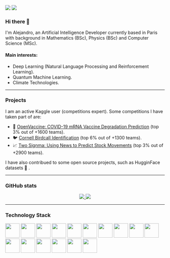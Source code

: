 [![](https://img.shields.io/badge/linkedin-%230077B5.svg?&style=for-the-badge&logo=linkedin&logoColor=white)](https://www.https://www.linkedin.com/in/alejandro-castro-ros/)
[![](https://img.shields.io/badge/Kaggle-00599C?style=for-the-badge&logo=kaggle&logoColor=white)](https://www.kaggle.com/alexine)

### Hi there 👋

I'm Alejandro, an Artificial Intelligence Developer currently based in Paris with background in Mathematics (BSc), Physics (BSc) and Computer Science (MSc).

#### Main interests:
- Deep Learning (Natural Language Processing and Reinforcement Learning).
- Quantum Machine Learning.
- Climate Technologies.

---
### Projects

I am an active Kaggle user (competitions expert). Some competitions I have taken part of are:

- 💉  [OpenVaccine: COVID-19 mRNA Vaccine Degradation Prediction](https://www.kaggle.com/c/stanford-covid-vaccine) (top 3% out of +1600 teams).
- 🐦  [Cornell Birdcall Identification](https://www.kaggle.com/c/birdsong-recognition) (top 6% out of +1300 teams).
- 📈  [Two Signma: Using News to Predict Stock Movements](https://www.kaggle.com/c/two-sigma-financial-news) (top 3% out of +2900 teams).

I have also contribued to some open source projects, such as HugginFace datasets 🤗 .

---
### GitHub stats

<div style="text-align:center">
<a href="">
  <img src="https://github-readme-stats.vercel.app/api?username=alejandrocros&count_private=true&show_icons=false&theme=dark&include_all_commits=true&show_icons=true&hide=issues" />
</a>
<a href="">
  <img src="https://github-readme-stats.vercel.app/api/top-langs/?username=alejandrocros&theme=dark&layout=compact&hide=jupyter%20notebook" />
</a>
</div>

---

### Technology Stack

<img height="45" src="https://cdn.svgporn.com/logos/python.svg"> <img height="45" src="https://cdn.svgporn.com/logos/tensorflow.svg"> <img height="45" src="https://cdn.svgporn.com/logos/pytorch.svg"> <img height="45" src="https://cdn.svgporn.com/logos/javascript.svg"> <img height="45" src="https://cdn.svgporn.com/logos/typescript-icon.svg"> <img height="45" src="https://cdn.svgporn.com/logos/postgresql.svg"> <img height="45" src="https://cdn.svgporn.com/logos/mongodb.svg"> <img height="45" src="https://cdn.svgporn.com/logos/neo4j.svg"> <img height="45" src="https://cdn.svgporn.com/logos/docker.svg"> <img height="45" src="https://cdn.svgporn.com/logos/jenkins.svg"> <img height="45" src="https://cdn.svgporn.com/logos/bash.svg"> <img height="45" src="https://cdn.svgporn.com/logos/github-icon.svg"> <img height="45" src="https://cdn.svgporn.com/logos/git.svg"> <img height="45" src="https://cdn.svgporn.com/logos/linux-tux.svg"> <img height="45" src="https://cdn.svgporn.com/logos/git.svg"> <img height="45" src="https://cdn.svgporn.com/logos/google-cloud.svg">

<!--
![VISIT COUNT](https://visitor-badge.laobi.icu/badge?page_id=alejandrocros.alejandrocros)
-->
